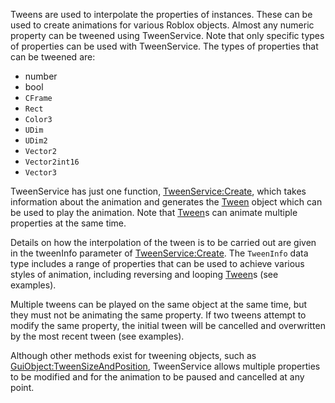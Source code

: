 Tweens are used to interpolate the properties of instances. These can be used to create animations for various Roblox objects. Almost any numeric property can be tweened using TweenService. Note that only specific types of properties can be used with TweenService. The types of properties that can be tweened are:

*   number
*   bool
*   `CFrame`
*   `Rect`
*   `Color3`
*   `UDim`
*   `UDim2`
*   `Vector2`
*   `Vector2int16`
*   `Vector3`

TweenService has just one function, [TweenService:Create](https://developer.roblox.com/en-us/api-reference/function/TweenService/Create), which takes information about the animation and generates the [Tween](https://developer.roblox.com/en-us/api-reference/class/Tween) object which can be used to play the animation. Note that [Tween](https://developer.roblox.com/en-us/api-reference/class/Tween)s can animate multiple properties at the same time.

Details on how the interpolation of the tween is to be carried out are given in the tweenInfo parameter of [TweenService:Create](https://developer.roblox.com/en-us/api-reference/function/TweenService/Create). The `TweenInfo` data type includes a range of properties that can be used to achieve various styles of animation, including reversing and looping [Tween](https://developer.roblox.com/en-us/api-reference/class/Tween)s (see examples).

Multiple tweens can be played on the same object at the same time, but they must not be animating the same property. If two tweens attempt to modify the same property, the initial tween will be cancelled and overwritten by the most recent tween (see examples).

Although other methods exist for tweening objects, such as [GuiObject:TweenSizeAndPosition](https://developer.roblox.com/en-us/api-reference/function/GuiObject/TweenSizeAndPosition), TweenService allows multiple properties to be modified and for the animation to be paused and cancelled at any point.